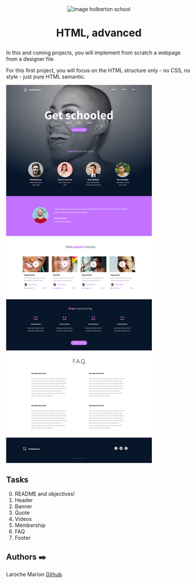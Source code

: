<p align="center">
<picture>
 <source media="(prefers-color-scheme: dark)" srcset="https://images.squarespace-cdn.com/content/v1/5a4bfe8bf09ca4228ceca3b7/1539139199598-ANH454IHZI1OKWONKRXY/logo.jpg?format=2500w">
 <source media="(prefers-color-scheme: light)" srcset="https://encrypted-tbn0.gstatic.com/images?q=tbn:ANd9GcQIrK23KvJPB7XdZrIk9mHwe3GZvtsUZLjkh-eG6KRgCLeWu3MW0kFcggq4COpLmeZviQ&usqp=CAU">
 <img alt="image holberton school" src="https://apply.holbertonschool.com/auth/sign_up?country=fr&locale=fr">
</picture>
</p>


<B><h1 align="center">
HTML, advanced
</h1></B>

In this and coming projects, you will implement from scratch a webpage from a designer file.

For this first project, you will focus on the HTML structure only - no CSS, no style - just pure HTML semantic.

![frontend projet](images/readme.jpg)

## **Tasks**
0. README and objectives!
1. Header
2. Banner
3. Quote
4. Videos
5. Membership
6. FAQ
7. Footer

## **Authors** :black_nib:

Laroche Marion [Github](https://github.com/Mamuche).
